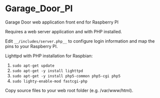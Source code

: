 # Garage_Door_PI

Garage Door web application front end for Raspberry PI

Requires a web server application and with PHP installed.

Edit `__/includes/server.php__` to configure login information and map the pins to your Raspberry PI.

Lighttpd with PHP installation for Raspbian:
1. `sudo apt-get update`
2. `sudo apt-get -y install lighttpd`
3. `sudo apt-get -y install php5-common php5-cgi php5`
4. `sudo lighty-enable-mod fastcgi-php`
  
Copy source files to your web root folder (e.g. /var/www/html).
